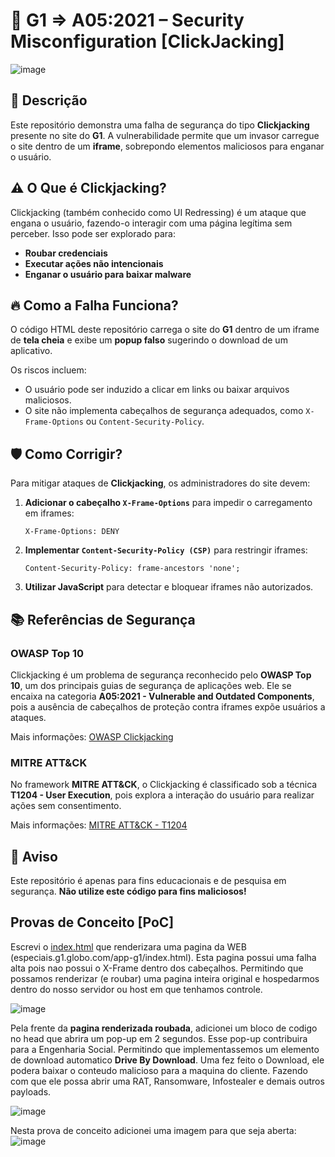 # 🚨 G1 => A05:2021 – Security Misconfiguration [ClickJacking]

![image](https://github.com/user-attachments/assets/463ae380-d267-4fba-bbc0-dff7ea3458a9)

## 📌 Descrição
Este repositório demonstra uma falha de segurança do tipo **Clickjacking** presente no site do **G1**. A vulnerabilidade permite que um invasor carregue o site dentro de um **iframe**, sobrepondo elementos maliciosos para enganar o usuário.

## ⚠️ O Que é Clickjacking?
Clickjacking (também conhecido como UI Redressing) é um ataque que engana o usuário, fazendo-o interagir com uma página legítima sem perceber. Isso pode ser explorado para:
- **Roubar credenciais**
- **Executar ações não intencionais**
- **Enganar o usuário para baixar malware**

## 🔥 Como a Falha Funciona?
O código HTML deste repositório carrega o site do **G1** dentro de um iframe de **tela cheia** e exibe um **popup falso** sugerindo o download de um aplicativo.

Os riscos incluem:
- O usuário pode ser induzido a clicar em links ou baixar arquivos maliciosos.
- O site não implementa cabeçalhos de segurança adequados, como `X-Frame-Options` ou `Content-Security-Policy`.

## 🛡️ Como Corrigir?
Para mitigar ataques de **Clickjacking**, os administradores do site devem:
1. **Adicionar o cabeçalho `X-Frame-Options`** para impedir o carregamento em iframes:
   ```
   X-Frame-Options: DENY
   ```
2. **Implementar `Content-Security-Policy (CSP)`** para restringir iframes:
   ```
   Content-Security-Policy: frame-ancestors 'none';
   ```
3. **Utilizar JavaScript** para detectar e bloquear iframes não autorizados.

## 📚 Referências de Segurança
### OWASP Top 10
Clickjacking é um problema de segurança reconhecido pelo **OWASP Top 10**, um dos principais guias de segurança de aplicações web. Ele se encaixa na categoria **A05:2021 - Vulnerable and Outdated Components**, pois a ausência de cabeçalhos de proteção contra iframes expõe usuários a ataques.

Mais informações: [OWASP Clickjacking](https://owasp.org/www-community/attacks/Clickjacking)

### MITRE ATT&CK
No framework **MITRE ATT&CK**, o Clickjacking é classificado sob a técnica **T1204 - User Execution**, pois explora a interação do usuário para realizar ações sem consentimento.

Mais informações: [MITRE ATT&CK - T1204](https://attack.mitre.org/techniques/T1204/)

## 📢 Aviso
Este repositório é apenas para fins educacionais e de pesquisa em segurança. **Não utilize este código para fins maliciosos!**

## Provas de Conceito [PoC]

Escrevi o [index.html](https://github.com/Hackingstati0n/G1-Vulner-vel-A06-2021-/blob/main/index.html)  que renderizara uma pagina da WEB (especiais.g1.globo.com/app-g1/index.html). Esta pagina possui uma falha alta pois nao possui o X-Frame dentro dos cabeçalhos. Permitindo que possamos renderizar (e roubar) uma pagina inteira original e hospedarmos dentro do nosso servidor ou host em que tenhamos controle. 

![image](https://github.com/user-attachments/assets/a475b133-9cfd-48a0-8e15-667e20d4d1e3)

Pela frente da **pagina renderizada roubada**, adicionei um bloco de codigo no head que abrira um pop-up em 2 segundos. Esse pop-up contribuira para a Engenharia Social. Permitindo que implementassemos um elemento de download automatico **Drive By Download**. Uma fez feito o Download, ele podera baixar o conteudo malicioso para a maquina do cliente. Fazendo com que ele possa abrir uma RAT, Ransomware, Infostealer e demais outros payloads.

![image](https://github.com/user-attachments/assets/d5302d1c-4a54-45d1-a8c5-85ace8ab1fef)

Nesta prova de conceito adicionei uma imagem para que seja aberta: 
![image](https://github.com/user-attachments/assets/d8d76c64-dbc3-4b63-b124-3e77a003f943)

